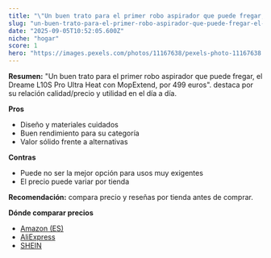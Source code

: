 ```yaml
---
title: "\"Un buen trato para el primer robo aspirador que puede fregar, el Dreame L10S Pro Ultra Heat con MopExtend, por 499 euros\"."
slug: "un-buen-trato-para-el-primer-robo-aspirador-que-puede-fregar-el-dreame-l10s-pro-"
date: "2025-09-05T10:52:05.600Z"
niche: "hogar"
score: 1
hero: "https://images.pexels.com/photos/11167638/pexels-photo-11167638.jpeg?auto=compress&cs=tinysrgb&fit=crop&h=627&w=1200&auto=compress&cs=tinysrgb&w=1200&h=675&fit=crop"
---
```


**Resumen:** "Un buen trato para el primer robo aspirador que puede fregar, el Dreame L10S Pro Ultra Heat con MopExtend, por 499 euros". destaca por su relación calidad/precio y utilidad en el día a día.

**Pros**
- Diseño y materiales cuidados
- Buen rendimiento para su categoría
- Valor sólido frente a alternativas

**Contras**
- Puede no ser la mejor opción para usos muy exigentes
- El precio puede variar por tienda

**Recomendación:** compara precio y reseñas por tienda antes de comprar.

**Dónde comparar precios**
- [Amazon (ES)](https://www.amazon.es/s?k=%22Un%20buen%20trato%20para%20el%20primer%20robo%20aspirador%20que%20puede%20fregar%2C%20el%20Dreame%20L10S%20Pro%20Ultra%20Heat%20con%20MopExtend%2C%20por%20499%20euros%22.&tag=teknovashop25-21)
- [AliExpress](https://www.aliexpress.com/wholesale?SearchText=%22Un%20buen%20trato%20para%20el%20primer%20robo%20aspirador%20que%20puede%20fregar%2C%20el%20Dreame%20L10S%20Pro%20Ultra%20Heat%20con%20MopExtend%2C%20por%20499%20euros%22.)
- [SHEIN](https://www.shein.com/pdsearch/%22Un%20buen%20trato%20para%20el%20primer%20robo%20aspirador%20que%20puede%20fregar%2C%20el%20Dreame%20L10S%20Pro%20Ultra%20Heat%20con%20MopExtend%2C%20por%20499%20euros%22.)